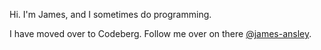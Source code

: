 Hi. I'm James, and I sometimes do programming.

I have moved over to Codeberg. Follow me over on there [@james-ansley](https://codeberg.org/james-ansley).
